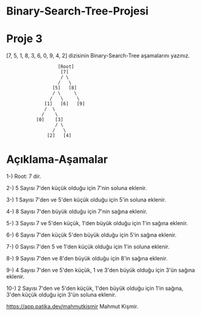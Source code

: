 # Binary-Search-Tree-Projesi
# Proje 3

[7, 5, 1, 8, 3, 6, 0, 9, 4, 2] dizisinin Binary-Search-Tree aşamalarını yazınız.

                       [Root]
                        [7]
                        / \
                       /   \
                     [5]   [8]
                     / \     \
                    /   \     \
                  [1]   [6]   [9]
                  /  \     
                 /    \
               [0]    [3]
                      / \
                     /   \
                   [2]   [4]

# Açıklama-Aşamalar
1-) Root: 7 dir.

2-) 5 Sayısı 7'den küçük olduğu için 7'nin soluna eklenir.

3-) 1 Sayısı 7'den ve 5'den küçük olduğu için 5'in soluna eklenir.

4-) 8 Sayısı 7'den büyük olduğu için 7'nin sağına eklenir.

5-) 3 Sayısı 7 ve 5'den küçük, 1'den büyük olduğu için 1'in sağına eklenir.

6-) 6 Sayısı 7'den küçük 5'den büyük olduğu için 5'in sağına eklenir.

7-) 0 Sayısı 7'den 5 ve 1'den küçük olduğu için 1'in soluna eklenir.

8-) 9 Sayısı 7'den ve 8'den büyük olduğu için 8'in sağına eklenir.

9-) 4 Sayısı 7'den ve 5'den küçük, 1 ve 3'den büyük olduğu için 3'ün sağına eklenir.

10-) 2 Sayısı 7'den ve 5'den küçük, 1'den büyük olduğu için 1'in sağına, 3'den küçük
olduğu için 3'ün soluna eklenir.


<https://app.patika.dev/mahmutkismir> Mahmut Kişmir.